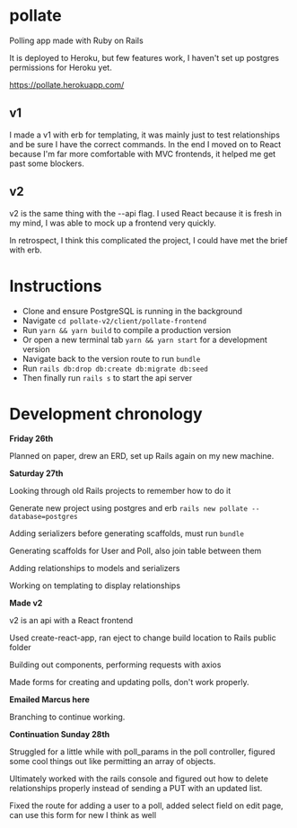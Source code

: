 # pollate
Polling app made with Ruby on Rails

It is deployed to Heroku, but few features work, I haven't set up postgres permissions for Heroku yet.

https://pollate.herokuapp.com/

## v1

I made a v1 with erb for templating, it was mainly just to test relationships and be sure I have the correct commands.
In the end I moved on to React because I'm far more comfortable with MVC frontends, it helped me get past some blockers.

## v2

v2 is the same thing with the --api flag. I used React because it is fresh in my mind, I was able to mock up a frontend very quickly.

In retrospect, I think this complicated the project, I could have met the brief with erb.

# Instructions

- Clone and ensure PostgreSQL is running in the background
- Navigate ```cd pollate-v2/client/pollate-frontend```
- Run ```yarn && yarn build``` to compile a production version
- Or open a new terminal tab ```yarn && yarn start``` for a development version
- Navigate back to the version route to run ```bundle```
- Run ```rails db:drop db:create db:migrate db:seed```
- Then finally run ```rails s``` to start the api server


# Development chronology

**Friday 26th**

Planned on paper, drew an ERD, set up Rails again on my new machine.


**Saturday 27th**

Looking through old Rails projects to remember how to do it

Generate new project using postgres and erb ```rails new pollate --database=postgres```

Adding serializers before generating scaffolds, must run ```bundle```

Generating scaffolds for User and Poll, also join table between them

Adding relationships to models and serializers

Working on templating to display relationships

**Made v2**

v2 is an api with a React frontend

Used create-react-app, ran eject to change build location to Rails public folder

Building out components, performing requests with axios

Made forms for creating and updating polls, don't work properly.

**Emailed Marcus here**

Branching to continue working.

**Continuation Sunday 28th**

Struggled for a little while with poll_params in the poll controller, figured some cool things out like permitting an array of objects.

Ultimately worked with the rails console and figured out how to delete relationships properly instead of sending a PUT with an updated list.

Fixed the route for adding a user to a poll, added select field on edit page, can use this form for new I think as well

